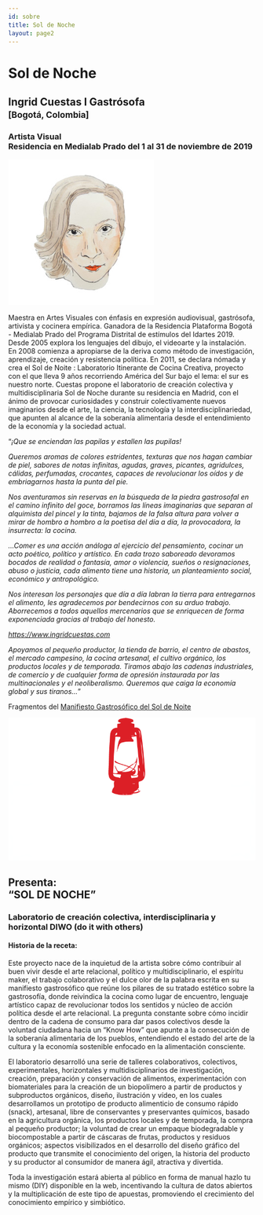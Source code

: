 ```yaml
---
id: sobre
title: Sol de Noche
layout: page2
---
```

<h1 id="sol-de-noche">Sol de Noche</h1>
<h2 id="ingrid-cuestas-i-gastrósofa-bogotá-colombia">Ingrid Cuestas I Gastrósofa <br /><small>[Bogotá, Colombia]</small></h2>
<h3 id="artista-visual-en-residencia-en-medialab-prado-del-1-al-31-de-noviembre-de-2019">Artista Visual<br />Residencia en Medialab Prado del 1 al 31 de noviembre de 2019</h3>

<p><span class="image center"><img src="images/colaboradores/ingrid.jpg" alt="Ingrid Cuestas" title="Ingrid Cuestas" /></span></p>

<p>Maestra en Artes Visuales con énfasis en expresión audiovisual, gastrósofa, artivista y cocinera empírica. Ganadora de la Residencia Plataforma Bogotá - Medialab Prado del Programa Distrital de estímulos del Idartes 2019. Desde 2005 explora los lenguajes del dibujo, el videoarte y la instalación. En 2008 comienza a apropiarse de la deriva como método de investigación, aprendizaje, creación y resistencia política. En 2011, se declara nómada y crea el Sol de Noite : Laboratorio Itinerante de Cocina Creativa, proyecto con el que lleva 9 años recorriendo América del Sur bajo el lema: el sur es nuestro norte. Cuestas propone el laboratorio de creación colectiva y multidisciplinaria Sol de Noche durante su residencia en Madrid, con el ánimo de provocar curiosidades y construir colectivamente nuevos imaginarios desde el arte, la ciencia, la tecnología y la interdisciplinariedad, que apunten al alcance de la soberanía alimentaria desde el entendimiento de la economía y la sociedad actual.</p>

<p>“<em>¡Que se enciendan las papilas y estallen las pupilas!</p>

<p>Queremos aromas de colores estridentes, texturas que nos hagan cambiar de piel, sabores de notas infinitas, agudas, graves, picantes, agridulces, cálidas, perfumadas, crocantes, capaces de revolucionar los oídos y de embriagarnos hasta la punta del pie.</p>

<p>Nos aventuramos sin reservas en la búsqueda de la piedra gastrosofal en el camino infinito del goce, borramos las líneas imaginarias que separan al alquimista del pincel y la tinta, bajamos de la falsa altura para volver a mirar de hombro a hombro  a  la  poetisa  del  día  a  día,  la  provocadora,  la insurrecta: la cocina.</p>

<p>…Comer es una acción análoga al ejercicio del pensamiento, cocinar un acto poético, político y artístico. En cada trozo saboreado devoramos bocados de realidad o fantasía, amor o violencia,  sueños  o  resignaciones,  abuso  o  justicia, cada alimento tiene una historia, un planteamiento social, económico y antropológico.</p>

<p>Nos interesan los personajes que día a día labran la tierra para entregarnos el alimento, les agradecemos por bendecirnos con su arduo trabajo. Aborrecemos a todos aquellos mercenarios que se enriquecen de forma exponenciada gracias al trabajo del honesto.</p>
<p class="align-right"><a href="https://www.ingridcuestas.com" target="_blank">https://www.ingridcuestas.com</a></p>

<p>Apoyamos al pequeño productor, la tienda de barrio, el centro de abastos, el mercado campesino, la cocina artesanal, el cultivo orgánico, los productos locales y de temporada. Tiramos abajo las cadenas industriales, de comercio y de cualquier forma de opresión instaurada por las multinacionales y el neoliberalismo. Queremos que caiga la economía global y sus tiranos…</em>”</p>

<p>Fragmentos del <a href="https://www.ingridcuestas.com/manifiesto-gastrosofico">Manifiesto Gastrosófico del Sol de Noite</a></p>

<p><span class="image fit "><img src="images/logosoldenoite-blanco.png" /></span></p>
<h2 id="presenta--sol-de-noche">Presenta: <br /> “SOL DE NOCHE”</h2>
<h3 id="laboratorio-de-creación-colectiva-interdisciplinaria-y-horizontal-diwo-do-it-with-others">Laboratorio de creación colectiva, interdisciplinaria y horizontal DIWO (do it with others)</h3>

<h4 id="historia-de-la-receta">Historia de la receta:</h4>
<p>Este proyecto nace de la inquietud de la artista sobre cómo contribuir al buen vivir desde el arte relacional, político y multidisciplinario, el espíritu maker, el trabajo colaborativo y el dulce olor de la palabra escrita en su manifiesto gastrosófico que reúne los pilares de su tratado estético sobre la gastrosofía, donde reivindica la cocina como lugar de encuentro, lenguaje artístico capaz de revolucionar todos los sentidos y núcleo de acción política desde el arte relacional. La pregunta constante sobre cómo incidir dentro de la cadena de consumo para dar pasos colectivos desde la voluntad ciudadana hacia un “Know How” que apunte a la consecución de la soberanía alimentaria de los pueblos, entendiendo el estado del arte de la cultura y la economía sostenible enfocado en la alimentación consciente.</p>

<p>El laboratorio desarrolló una serie de talleres colaborativos, colectivos, experimentales, horizontales y multidisciplinarios de investigación, creación, preparación y conservación de alimentos, experimentación con biomateriales para la creación de un biopolímero a partir de productos y subproductos orgánicos, diseño, ilustración y vídeo, en los cuales desarrollamos un prototipo de producto alimenticio de consumo rápido (snack), artesanal, libre de conservantes y preservantes químicos, basado en la agricultura orgánica, los productos locales y de temporada, la compra al pequeño productor; la voluntad de crear un  empaque biodegradable y biocompostable a partir de cáscaras de frutas, productos y residuos orgánicos; aspectos visibilizados en el desarrollo del diseño gráfico del producto que transmite el conocimiento del origen, la historia del producto y su productor al consumidor de manera ágil, atractiva y divertida.</p>

<p>Toda la investigación estará abierta al público en forma de manual hazlo tu mismo (DIY) disponible en la web, incentivando la cultura de datos abiertos y la multiplicación de este tipo de apuestas, promoviendo el crecimiento del conocimiento empírico y simbiótico.</p>
